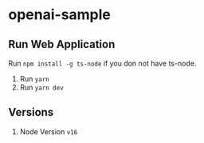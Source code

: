 # openai-sample

## Run Web Application

Run `npm install -g ts-node` if you don not have ts-node.

1. Run `yarn`
2. Run `yarn dev`

## Versions

1. Node Version `v16`
